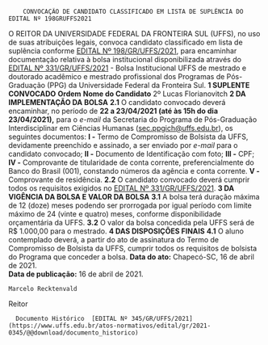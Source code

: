         CONVOCAÇÃO DE CANDIDATO CLASSIFICADO EM LISTA DE SUPLÊNCIA DO EDITAL Nº 198GRUFFS2021  

 O REITOR DA UNIVERSIDADE FEDERAL DA FRONTEIRA SUL (UFFS), no uso de suas atribuições legais, convoca candidato classificado em lista de suplência conforme [EDITAL Nº 198/GR/UFFS/2021](https://www.uffs.edu.br/atos-normativos/edital/gr/2021-0198), para encaminhar documentação relativa à bolsa institucional disponibilizada através do [EDITAL Nº 331/GR/UFFS/2021](https://www.uffs.edu.br/atos-normativos/edital/gr/2021-0331) - Bolsa Institucional UFFS de mestrado e doutorado acadêmico e mestrado profissional dos Programas de Pós-Graduação (PPG) da Universidade Federal da Fronteira Sul.  **1 SUPLENTE CONVOCADO**     **Ordem**   **Nome do Candidato**     2º   Lucas Florianovitch      **2 DA IMPLEMENTAÇÃO DA BOLSA** **2.1**  O candidato convocado deverá encaminhar, no período de **22 a 23/04/2021 (até às 15h do dia 23/04/2021),** para o *e-mail*  da Secretaria do Programa de Pós-Graduação Interdisciplinar em Ciências Humanas (sec.ppgich@uffs.edu.br), os seguintes documentos: **I -**  Termo de Compromisso de Bolsista da UFFS, devidamente preenchido e assinado, a ser enviado por *e-mail*  para o candidato convocado; **II -**  Documento de Identificação com foto; **III -**  CPF; **IV -**  Comprovante de titularidade de conta corrente, preferencialmente do Banco do Brasil (001), constando números da agência e conta corrente. **V -**  Comprovante de residência. **2.2**  O candidato convocado deverá cumprir todos os requisitos exigidos no [EDITAL Nº 331/GR/UFFS/2021](https://www.uffs.edu.br/atos-normativos/edital/gr/2021-0331).  **3 DA VIGÊNCIA DA BOLSA E VALOR DA BOLSA** **3.1**  A bolsa terá duração máxima de 12 (doze) meses podendo ser prorrogada por igual período com limite máximo de 24 (vinte e quatro) meses, conforme disponibilidade orçamentária da UFFS. **3.2**  O valor da bolsa concedida pela UFFS será de R$ 1.000,00 para o mestrado.  **4 DAS DISPOSIÇÕES FINAIS** **4.1**  O aluno contemplado deverá, a partir do ato de assinatura do Termo de Compromisso de Bolsista da UFFS, cumprir todos os requisitos de bolsista do Programa que conceder a bolsa.      **Data do ato:** Chapecó-SC, 16 de abril de 2021.   
 **Data de publicação:**  16 de abril de 2021. 

    Marcelo Recktenvald   
 Reitor 

      Documento Histórico  [EDITAL Nº 345/GR/UFFS/2021](https://www.uffs.edu.br/atos-normativos/edital/gr/2021-0345/@@download/documento_historico)     
      